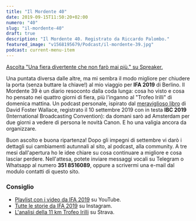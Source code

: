 ```yaml
---
title: "Il Mordente 40"
date: 2019-09-15T11:50:20+02:00
numero: "40"
slug: "il-mordente-40"
draft: true
description: "Il Mordente 40. Registrato da Riccardo Palombo."
featured_image: "v1568195679/Podcast/il-mordente-39.jpg"
podcast: current-menu-item
---
```


<a class="spreaker-player" href="https://www.spreaker.com/episode/19066264" data-resource="episode_id=19066264" data-width="100%" data-height="200px" data-theme="light" data-playlist="false" data-playlist-continuous="false" data-autoplay="false" data-live-autoplay="false" data-chapters-image="true" data-episode-image-position="right" data-hide-logo="false" data-hide-likes="false" data-hide-comments="false" data-hide-sharing="false" data-hide-download="true">Ascolta "Una fiera divertente che non farò mai più." su Spreaker.</a>

Una puntata diversa dalle altre, ma mi sembra il modo migliore per chiudere la porta (senza buttare la chiave!) al mio viaggio per <strong>IFA 2019</strong> di Berlino. Il Mordente 39 è un diario resoconto dalla coda lunga: cosa ho visto e cosa ho pensato nei quattro giorni di fiera, più l'inganno al "Trofeo Irilli" di domenica mattina. Un podcast personale, ispirato dal <a href="https://amzn.to/2HV1rwj" target="_blank" rel="nofollow" title="Una cosa divertente che non farò mai più">meraviglioso libro</a> di David Foster Wallace, registrato il 10 settembre 2019 con in testa <strong>IBC 2019</strong> (International Broadcasting Convention): da domani sarò ad Amsterdam per due giorni a vedere di persona le novità Canon. E ho una valigia ancora da organizzare.

Buon ascolto e buona ripartenza! Dopo gli impegni di settembre vi darò i dettagli sui cambiamenti autunnali al sito, al podcast, alla community. A tre mesi dall'apertura ho le idee chiare su cosa continuare a migliore e cosa lasciar perdere. Nell'attesa, potete inviare messaggi vocali su Telegram o Whatsapp al numero <strong>351 8516089</strong>, oppure a scrivermi una e-mail dal modulo contatti di questo sito.

### Consiglio
<ul>
<li><a href="https://www.youtube.com/playlist?list=PLa8TIOOoI_mzHaLCof4XEts7FyDNP85v8" target="_blank" rel="nofollow" title="Tutti i video da IFA 2019">Playlist con i video da IFA 2019</a> su YouTube.</li>
<li><a href="https://www.instagram.com/s/aGlnaGxpZ2h0OjE3OTU5NDUzNzU5MjkyNjg3?igshid=1p0eichaclv7o&story_media_id=2125432112873202838" target="_blank" rel="nofollow" title="Tutte le storie Instagram da IFA 2019">Tutte le storie da IFA 2019</a> su Instagram.</li>
<li><a href="https://www.strava.com/activities/2689638487" target="_blank" rel="nofollow" title="Analisi Trofeo Irilli di Riccardo Palombo">L'analisi della 11 km Trofeo Irilli</a> su Strava.</li>
</ul>